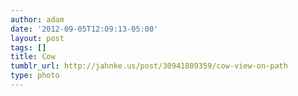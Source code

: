 ```yaml
---
author: adam
date: '2012-09-05T12:09:13-05:00'
layout: post
tags: []
title: Cow
tumblr_url: http://jahnke.us/post/30941809359/cow-view-on-path
type: photo
---
```


